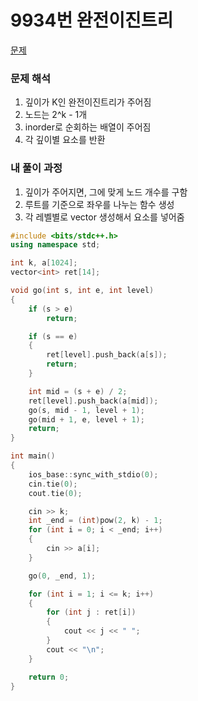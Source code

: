 # 9934번 완전이진트리

[문제](https://www.acmicpc.net/problem/9934)

### 문제 해석

1. 깊이가 K인 완전이진트리가 주어짐
2. 노드는 2^k - 1개
3. inorder로 순회하는 배열이 주어짐
4. 각 깊이별 요소를 반환

### 내 풀이 과정

1. 깊이가 주어지면, 그에 맞게 노드 개수를 구함
2. 루트를 기준으로 좌우를 나누는 함수 생성
3. 각 레벨별로 vector 생성해서 요소를 넣어줌

```c++
#include <bits/stdc++.h>
using namespace std;

int k, a[1024];
vector<int> ret[14];

void go(int s, int e, int level)
{
    if (s > e)
        return;

    if (s == e)
    {
        ret[level].push_back(a[s]);
        return;
    }

    int mid = (s + e) / 2;
    ret[level].push_back(a[mid]);
    go(s, mid - 1, level + 1);
    go(mid + 1, e, level + 1);
    return;
}

int main()
{
    ios_base::sync_with_stdio(0);
    cin.tie(0);
    cout.tie(0);

    cin >> k;
    int _end = (int)pow(2, k) - 1;
    for (int i = 0; i < _end; i++)
    {
        cin >> a[i];
    }

    go(0, _end, 1);

    for (int i = 1; i <= k; i++)
    {
        for (int j : ret[i])
        {
            cout << j << " ";
        }
        cout << "\n";
    }

    return 0;
}
```
